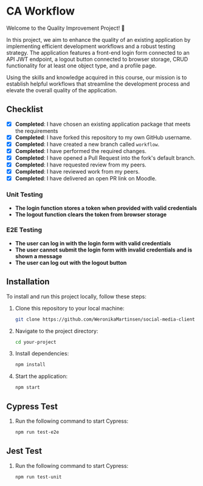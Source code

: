 # CA Workflow

Welcome to the Quality Improvement Project! 🚀

In this project, we aim to enhance the quality of an existing application by implementing efficient development workflows and a robust testing strategy. The application features a front-end login form connected to an API JWT endpoint, a logout button connected to browser storage, CRUD functionality for at least one object type, and a profile page.

Using the skills and knowledge acquired in this course, our mission is to establish helpful workflows that streamline the development process and elevate the overall quality of the application.

## Checklist

- [x] **Completed**: I have chosen an existing application package that meets the requirements
- [x] **Completed**: I have forked this repository to my own GitHub username.
- [x] **Completed**: I have created a new branch called `workflow`.
- [x] **Completed**: I have performed the required changes.
- [x] **Completed**: I have opened a Pull Request into the fork's default branch.
- [x] **Completed**: I have requested review from my peers.
- [x] **Completed**: I have reviewed work from my peers.
- [x] **Completed**: I have delivered an open PR link on Moodle.

### Unit Testing

- **The login function stores a token when provided with valid credentials**
- **The logout function clears the token from browser storage**

### E2E Testing

- **The user can log in with the login form with valid credentials**
- **The user cannot submit the login form with invalid credentials and is shown a message**
- **The user can log out with the logout button**

## Installation

To install and run this project locally, follow these steps:

1. Clone this repository to your local machine:

   ```bash
   git clone https://github.com/WeronikaMartinsen/social-media-client
   ```

2. Navigate to the project directory:

   ```bash
   cd your-project
   ```

3. Install dependencies:

   ```bash
   npm install
   ```

4. Start the application:

   ```bash
   npm start
   ```

## Cypress Test

1. Run the following command to start Cypress:

   ```bash
   npm run test-e2e
   ```

## Jest Test

1. Run the following command to start Cypress:

   ```bash
   npm run test-unit

   ```
